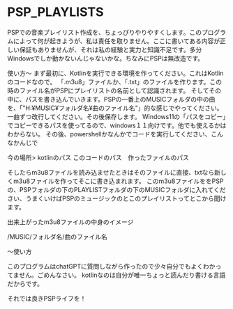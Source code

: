 # PSP_PLAYLISTS
PSPでの音楽プレイリスト作成を、ちょっぴりやりやすくします。このプログラムによって何が起きようが、私は責任を取りません。ここに書いてある内容が正しい保証もありませんが、それは私の経験と実力と知識不足です。多分Windowsでしか動かないんじゃないかな。ちなみにPSPは無改造です。


使い方〜
まず最初に、Kotlinを実行できる環境を作ってください。これはKotlinのコードなので。
「.m3u8」ファイルか、「.txt」のファイルを作ります。この時のファイル名がPSPにプレイリストの名前として認識されます。
そしてその中に、パスを書き込んでいきます。PSPの一番上のMUSICフォルダの中の曲を、「"H:¥MUSIC¥フォルダ名¥曲のファイル名"」的な感じでやってください。一曲ずつ改行してください。その後保存します。
Windows11の「パスをコピー」でコピーできるパスを使ってるので、windows１１向けです。他でも使えるかはわからない。
その後、powershellかなんかでコードを実行してください、こんなかんじで

今の場所> kotlinのパス このコードのパス　作ったファイルのパス

そしたらm3u8ファイルを読み込ませたときはそのファイルに直接、txtなら新しくm3u8ファイルを作ってそこに書き込まれます。
このm3u8ファイルををPSPの、PSPフォルダの下のPLAYLISTフォルダの下のMUSICフォルダに入れてください、うまくいけばPSPのミュージックのとこのプレイリストってとこから聞けます。

出来上がったm3u8ファイルの中身のイメージ

/MUSIC/フォルダ名/曲のファイル名



〜使い方

このプログラムはchatGPTに質問しながら作ったので少々自分でもよくわかってません。ごめんなさい。
kotlinなのは自分が唯一ちょっと読んだり書ける言語だからです。

それでは良きPSPライフを！




